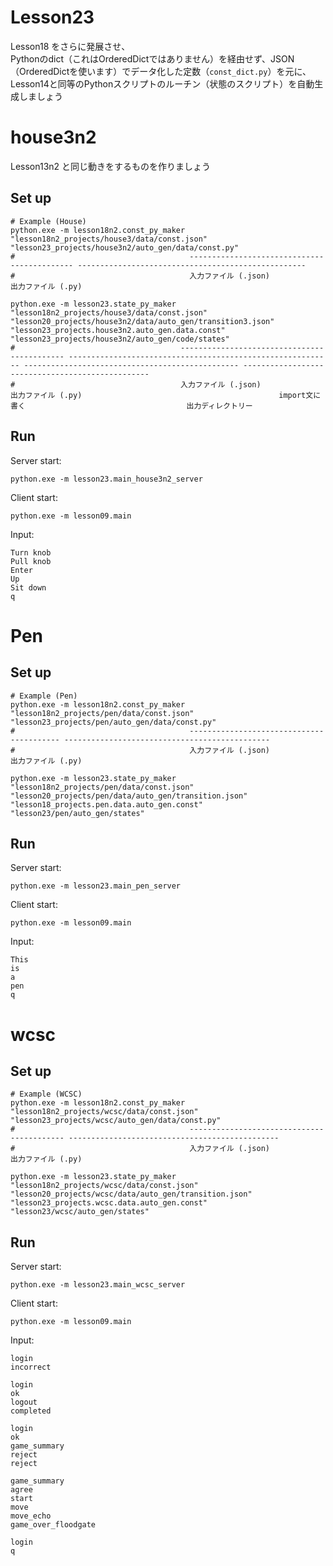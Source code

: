 # Lesson23

Lesson18 をさらに発展させ、  
Pythonのdict（これはOrderedDictではありません）を経由せず、JSON（OrderedDictを使います）でデータ化した定数（`const_dict.py`）を元に、Lesson14と同等のPythonスクリプトのルーチン（状態のスクリプト）を自動生成しましょう  

# house3n2

Lesson13n2 と同じ動きをするものを作りましょう  

## Set up

```shell
# Example (House)
python.exe -m lesson18n2.const_py_maker "lesson18n2_projects/house3/data/const.json" "lesson23_projects/house3n2/auto_gen/data/const.py"
#                                       -------------------------------------------- ---------------------------------------------------
#                                       入力ファイル (.json)                          出力ファイル (.py)

python.exe -m lesson23.state_py_maker "lesson18n2_projects/house3/data/const.json" "lesson20_projects/house3n2/data/auto_gen/transition3.json" "lesson23_projects.house3n2.auto_gen.data.const" "lesson23_projects/house3n2/auto_gen/code/states"
#                                     -------------------------------------------- ----------------------------------------------------------- ------------------------------------------------ -------------------------------------------------
#                                     入力ファイル (.json)                          出力ファイル (.py)                                            import文に書く                                    出力ディレクトリー
```

## Run

Server start:  

```shell
python.exe -m lesson23.main_house3n2_server
```

Client start:  

```shell
python.exe -m lesson09.main
```

Input:  

```plain
Turn knob
Pull knob
Enter
Up
Sit down
q
```

# Pen

## Set up

```shell
# Example (Pen)
python.exe -m lesson18n2.const_py_maker "lesson18n2_projects/pen/data/const.json" "lesson23_projects/pen/auto_gen/data/const.py"
#                                       ----------------------------------------- ----------------------------------------------
#                                       入力ファイル (.json)                        出力ファイル (.py)

python.exe -m lesson23.state_py_maker "lesson18n2_projects/pen/data/const.json" "lesson20_projects/pen/data/auto_gen/transition.json" "lesson18_projects.pen.data.auto_gen.const" "lesson23/pen/auto_gen/states"
```

## Run

Server start:  

```shell
python.exe -m lesson23.main_pen_server
```

Client start:  

```shell
python.exe -m lesson09.main
```

Input:  

```shell
This
is
a
pen
q
```

# wcsc
## Set up

```shell
# Example (WCSC)
python.exe -m lesson18n2.const_py_maker "lesson18n2_projects/wcsc/data/const.json" "lesson23_projects/wcsc/auto_gen/data/const.py"
#                                       ------------------------------------------ -----------------------------------------------
#                                       入力ファイル (.json)                        出力ファイル (.py)

python.exe -m lesson23.state_py_maker "lesson18n2_projects/wcsc/data/const.json" "lesson20_projects/wcsc/data/auto_gen/transition.json" "lesson23_projects.wcsc.data.auto_gen.const" "lesson23/wcsc/auto_gen/states"
```

## Run

Server start:  

```shell
python.exe -m lesson23.main_wcsc_server
```

Client start:  

```shell
python.exe -m lesson09.main
```

Input:  

```plain
login
incorrect

login
ok
logout
completed

login
ok
game_summary
reject
reject

game_summary
agree
start
move
move_echo
game_over_floodgate

login
q
```
